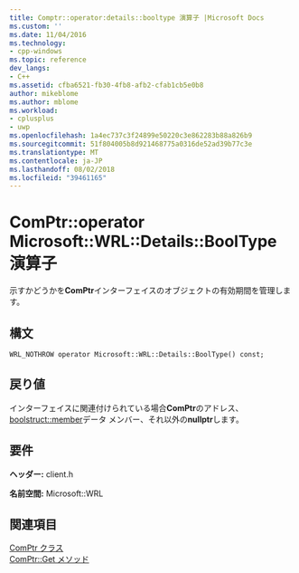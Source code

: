 ```yaml
---
title: Comptr::operator:details::booltype 演算子 |Microsoft Docs
ms.custom: ''
ms.date: 11/04/2016
ms.technology:
- cpp-windows
ms.topic: reference
dev_langs:
- C++
ms.assetid: cfba6521-fb30-4fb8-afb2-cfab1cb5e0b8
author: mikeblome
ms.author: mblome
ms.workload:
- cplusplus
- uwp
ms.openlocfilehash: 1a4ec737c3f24899e50220c3e862283b88a826b9
ms.sourcegitcommit: 51f804005b8d921468775a0316de52ad39b77c3e
ms.translationtype: MT
ms.contentlocale: ja-JP
ms.lasthandoff: 08/02/2018
ms.locfileid: "39461165"
---
```

# <a name="comptroperator-microsoftwrldetailsbooltype-operator"></a>ComPtr::operator Microsoft::WRL::Details::BoolType 演算子
示すかどうかを**ComPtr**インターフェイスのオブジェクトの有効期間を管理します。  
  
## <a name="syntax"></a>構文  
  
```  
WRL_NOTHROW operator Microsoft::WRL::Details::BoolType() const;  
```  
  
## <a name="return-value"></a>戻り値  
 インターフェイスに関連付けられている場合**ComPtr**のアドレス、 [boolstruct::member](../windows/boolstruct-member-data-member.md)データ メンバー、それ以外の**nullptr**します。  
  
## <a name="requirements"></a>要件  
 **ヘッダー:** client.h  
  
 **名前空間:** Microsoft::WRL  
  
## <a name="see-also"></a>関連項目  
 [ComPtr クラス](../windows/comptr-class.md)   
 [ComPtr::Get メソッド](../windows/comptr-get-method.md)
